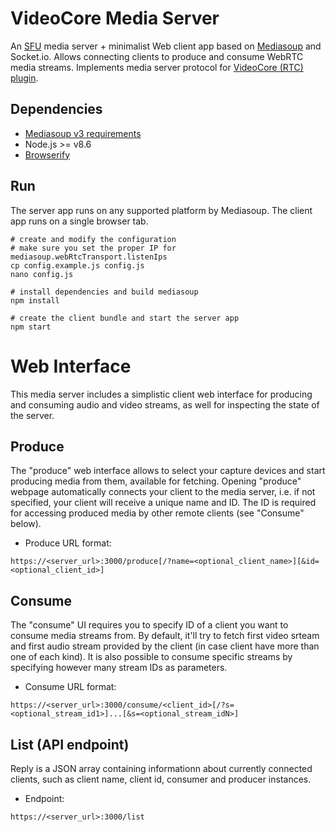 # VideoCore Media Server

An [SFU](https://webrtcglossary.com/sfu/) media server + minimalist Web client app based on [Mediasoup](https://mediasoup.org/) and Socket.io.
Allows connecting clients to produce and consume WebRTC media streams.
Implements media server protocol for [VideoCore (RTC) plugin](https://github.com/remap/VideoCore).

## Dependencies

* [Mediasoup v3 requirements](https://mediasoup.org/documentation/v3/mediasoup/installation/#requirements)
* Node.js >= v8.6
* [Browserify](http://browserify.org/)


## Run

The server app runs on any supported platform by Mediasoup. The client app runs on a single browser tab.
```
# create and modify the configuration
# make sure you set the proper IP for mediasoup.webRtcTransport.listenIps
cp config.example.js config.js
nano config.js

# install dependencies and build mediasoup
npm install

# create the client bundle and start the server app
npm start
```

# Web Interface

This media server includes a simplistic client web interface for producing and consuming audio and video streams, as well for inspecting the state of the server.

## Produce

The "produce" web interface allows to select your capture devices and start producing media from them, available for fetching.
Opening "produce" webpage automatically connects your client to the media server, i.e. if not specified, your client will receive a unique name and ID.
The ID is required for accessing produced media by other remote clients (see "Consume" below).

* Produce URL format:

```
https://<server_url>:3000/produce[/?name=<optional_client_name>][&id=<optional_client_id>]
```

## Consume

The "consume" UI requires you to specify ID of a client you want to consume media streams from.
By default, it'll try to fetch first video srteam and first audio stream provided by the client (in case client have more than one of each kind).
It is also possible to consume specific streams by specifying however many stream IDs as parameters.

* Consume URL format:

```
https://<server_url>:3000/consume/<client_id>[/?s=<optional_stream_id1>]...[&s=<optional_stream_idN>]
```

## List (API endpoint)

Reply is a JSON array containing informationn about currently connected clients, such as client name, client id, consumer and producer instances.

* Endpoint:

```
https://<server_url>:3000/list
```
